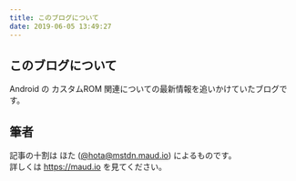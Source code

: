 ```yaml
---
title: このブログについて
date: 2019-06-05 13:49:27
---
```


## このブログについて

Android の カスタムROM 関連についての最新情報を追いかけていたブログです。

## 筆者

記事の十割は ほた ([@hota@mstdn.maud.io](https://mstdn.maud.io/@hota)) によるものです。  
詳しくは https://maud.io を見てください。

